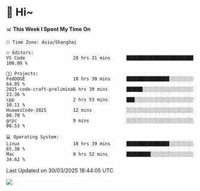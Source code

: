 # 👋 Hi~

<!--START_SECTION:waka-->
📊 **This Week I Spent My Time On** 

```text
🕑︎ Time Zone: Asia/Shanghai

🔥 Editors: 
VS Code                  28 hrs 31 mins      █████████████████████████   100.00 % 

🐱‍💻 Projects: 
FedDOGE                  18 hrs 30 mins      ████████████████░░░░░░░░░   64.85 % 
2025-code-craft-prelimina6 hrs 39 mins       ██████░░░░░░░░░░░░░░░░░░░   23.36 % 
cpp                      2 hrs 53 mins       ███░░░░░░░░░░░░░░░░░░░░░░   10.11 % 
HuaweiCode-2025          12 mins             ░░░░░░░░░░░░░░░░░░░░░░░░░   00.70 % 
grpc                     9 mins              ░░░░░░░░░░░░░░░░░░░░░░░░░   00.53 % 

💻 Operating System: 
Linux                    18 hrs 39 mins      ████████████████░░░░░░░░░   65.38 % 
Mac                      9 hrs 52 mins       █████████░░░░░░░░░░░░░░░░   34.62 % 
```


 Last Updated on 30/03/2025 18:44:05 UTC
<!--END_SECTION:waka-->

![](https://komarev.com/ghpvc/?username=lvdongyi&label=Profile%20views&color=0e75b6&style=flat)
<!---
lvdongyi/lvdongyi is a ✨ special ✨ repository because its `README.md` (this file) appears on your GitHub profile.
You can click the Preview link to take a look at your changes.
--->
